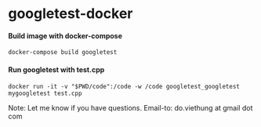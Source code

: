 # googletest-docker

#### Build image with docker-compose
`docker-compose build googletest`

#### Run googletest with test.cpp
`docker run -it -v "$PWD/code":/code -w /code googletest_googletest mygoogletest test.cpp`

Note: Let me know if you have questions. Email-to: do.viethung at gmail dot com